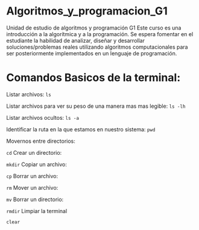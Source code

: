 # Algoritmos_y_programacion_G1
Unidad de estudio de algoritmos y programación G1
Este curso es una introducción a la algorítmica y a la programación. Se espera fomentar en el estudiante la habilidad de analizar, diseñar y desarrollar soluciones/problemas reales utilizando algoritmos computacionales para ser posteriormente implementados en un lenguaje de programación.
# Comandos Basicos de la terminal:
Listar archivos: 
`ls`

Listar archivos para ver su peso de una manera mas mas legible: 
`ls -lh`

Listar archivos ocultos:
`ls -a`

Identificar la ruta en la que estamos en nuestro sistema: 
`pwd`

Movernos entre directorios:

`cd`
Crear un directorio:

`mkdir`
Copiar un archivo:

`cp`
Borrar un archivo:

`rm`
Mover un archivo:

`mv`
Borrar un directorio:

`rmdir`
Limpiar la terminal

`clear`
